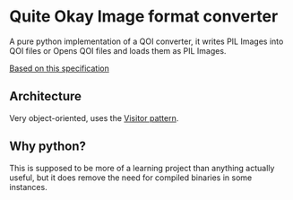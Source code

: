 # Quite Okay Image format converter
A pure python implementation of a QOI converter, it writes PIL Images into QOI files or Opens QOI files and loads them as PIL Images.

[Based on this specification](https://qoiformat.org/qoi-specification.pdf)

## Architecture
Very object-oriented, uses the [Visitor pattern](https://en.wikipedia.org/wiki/Visitor_pattern).

## Why python?
This is supposed to be more of a learning project than anything actually useful, but it does remove the need for compiled binaries in some instances.
